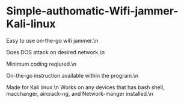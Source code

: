 # Simple-authomatic-Wifi-jammer-Kali-linux
Easy to use on-the-go wifi jammer.\n

Does DOS attack on desired network.\n

Minimum coding reqiured.\n

On-the-go instruction available within the program.\n

Made for Kali linux.\n
Works on any devices that has bash shell, macchanger, aircrack-ng, and Network-manger installed.\n

